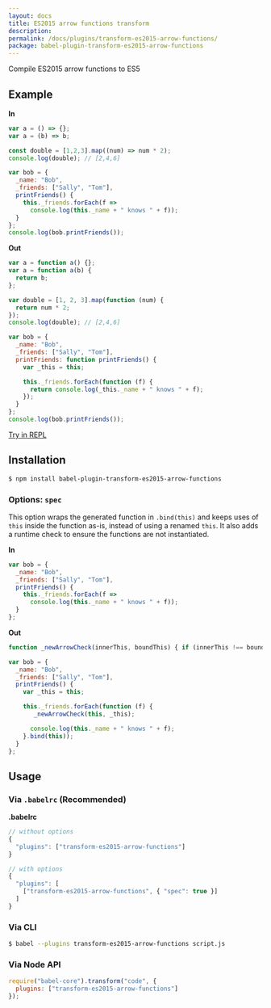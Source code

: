 ```yaml
---
layout: docs
title: ES2015 arrow functions transform
description:
permalink: /docs/plugins/transform-es2015-arrow-functions/
package: babel-plugin-transform-es2015-arrow-functions
---
```


Compile ES2015 arrow functions to ES5

## Example

**In**

```javascript
var a = () => {};
var a = (b) => b;

const double = [1,2,3].map((num) => num * 2);
console.log(double); // [2,4,6]

var bob = {
  _name: "Bob",
  _friends: ["Sally", "Tom"],
  printFriends() {
    this._friends.forEach(f =>
      console.log(this._name + " knows " + f));
  }
};
console.log(bob.printFriends());
```

**Out**

```javascript
var a = function a() {};
var a = function a(b) {
  return b;
};

var double = [1, 2, 3].map(function (num) {
  return num * 2;
});
console.log(double); // [2,4,6]

var bob = {
  _name: "Bob",
  _friends: ["Sally", "Tom"],
  printFriends: function printFriends() {
    var _this = this;

    this._friends.forEach(function (f) {
      return console.log(_this._name + " knows " + f);
    });
  }
};
console.log(bob.printFriends());
```

[Try in REPL](http://babeljs.io/repl/#?evaluate=true&lineWrap=true&presets=es2015%2Ces2015-loose&experimental=false&loose=false&spec=false&code=var%20a%20%3D%20()%20%3D%3E%20%7B%7D%3B%0Avar%20a%20%3D%20(b)%20%3D%3E%20b%3B%0A%0Aconst%20double%20%3D%20%5B1%2C2%2C3%5D.map((num)%20%3D%3E%20num%20*%202)%3B%0Aconsole.log(double)%3B%20%2F%2F%20%5B2%2C4%2C6%5D%0A%0Avar%20bob%20%3D%20%7B%0A%20%20_name%3A%20%22Bob%22%2C%0A%20%20_friends%3A%20%5B%22Sally%22%2C%20%22Tom%22%5D%2C%0A%20%20printFriends()%20%7B%0A%20%20%20%20this._friends.forEach(f%20%3D%3E%0A%20%20%20%20%20%20console.log(this._name%20%2B%20%22%20knows%20%22%20%2B%20f))%3B%0A%20%20%7D%0A%7D%3B%0Aconsole.log(bob.printFriends())%3B&playground=true)

## Installation

```sh
$ npm install babel-plugin-transform-es2015-arrow-functions
```

### Options: `spec`

This option wraps the generated function in `.bind(this)` and keeps uses of `this` inside the function as-is, instead of using a renamed `this`. It also adds a runtime check to ensure the functions are not instantiated.

**In**

```js
var bob = {
  _name: "Bob",
  _friends: ["Sally", "Tom"],
  printFriends() {
    this._friends.forEach(f =>
      console.log(this._name + " knows " + f));
  }
};
```

**Out**

```js
function _newArrowCheck(innerThis, boundThis) { if (innerThis !== boundThis) { throw new TypeError("Cannot instantiate an arrow function"); } }

var bob = {
  _name: "Bob",
  _friends: ["Sally", "Tom"],
  printFriends() {
    var _this = this;

    this._friends.forEach(function (f) {
       _newArrowCheck(this, _this);

      console.log(this._name + " knows " + f);
    }.bind(this));
  }
};
```

## Usage

### Via `.babelrc` (Recommended)

**.babelrc**

```js
// without options
{
  "plugins": ["transform-es2015-arrow-functions"]
}

// with options
{
  "plugins": [
    ["transform-es2015-arrow-functions", { "spec": true }]
  ]
}
```

### Via CLI

```sh
$ babel --plugins transform-es2015-arrow-functions script.js
```

### Via Node API

```javascript
require("babel-core").transform("code", {
  plugins: ["transform-es2015-arrow-functions"]
});
```

